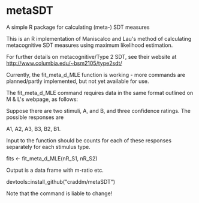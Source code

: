 # metaSDT
A simple R package for calculating (meta-) SDT measures

This is an R implementation of Maniscalco and Lau's method of calculating metacognitive SDT measures using maximum likelihood estimation.

For further details on metacognitive/Type 2 SDT, see their website at http://www.columbia.edu/~bsm2105/type2sdt/

Currently, the fit_meta_d_MLE function is working - more commands are planned/partly implemented, but not yet available for use.

The fit_meta_d_MLE command requires data in the same format outlined on M & L's webpage, as follows:

Suppose there are two stimuli, A, and B, and three confidence ratings. The possible responses are

A1, A2, A3, B3, B2, B1.

Input to the function should be counts for each of these responses separately for each stimulus type.

fits <- fit_meta_d_MLE(nR_S1, nR_S2)

Output is a data frame with m-ratio etc.

devtools::install_github("craddm/metaSDT")

Note that the command is liable to change!

